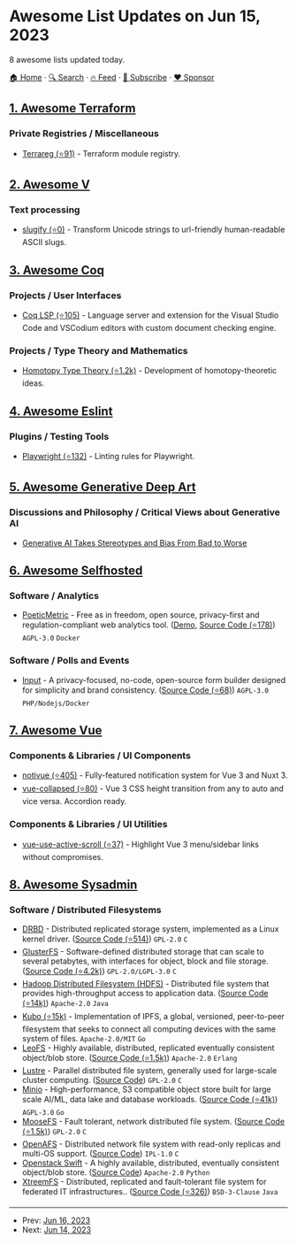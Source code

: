 # Awesome List Updates on Jun 15, 2023

8 awesome lists updated today.

[🏠 Home](/README.md) · [🔍 Search](https://www.trackawesomelist.com/search/) · [🔥 Feed](https://www.trackawesomelist.com/rss.xml) · [📮 Subscribe](https://trackawesomelist.us17.list-manage.com/subscribe?u=d2f0117aa829c83a63ec63c2f&id=36a103854c) · [❤️  Sponsor](https://github.com/sponsors/theowenyoung)



## [1. Awesome Terraform](/content/shuaibiyy/awesome-terraform/README.md)

### Private Registries / Miscellaneous

*   [Terrareg (⭐91)](https://github.com/matthewjohn/terrareg) - Terraform module registry.

## [2. Awesome V](/content/vlang/awesome-v/README.md)

### Text processing

*   [slugify (⭐0)](https://github.com/Coachonko/slugify) - Transform Unicode strings to url-friendly human-readable ASCII slugs.

## [3. Awesome Coq](/content/coq-community/awesome-coq/README.md)

### Projects / User Interfaces

*   [Coq LSP (⭐105)](https://github.com/ejgallego/coq-lsp) - Language server and extension for the Visual Studio Code and VSCodium editors with custom document checking engine.

### Projects / Type Theory and Mathematics

*   [Homotopy Type Theory (⭐1.2k)](https://github.com/HoTT/Coq-HoTT) - Development of homotopy-theoretic ideas.

## [4. Awesome Eslint](/content/dustinspecker/awesome-eslint/README.md)

### Plugins / Testing Tools

*   [Playwright (⭐132)](https://github.com/playwright-community/eslint-plugin-playwright) - Linting rules for Playwright.

## [5. Awesome Generative Deep Art](/content/filipecalegario/awesome-generative-deep-art/README.md)

### Discussions and Philosophy / Critical Views about Generative AI

*   [Generative AI Takes Stereotypes and Bias From Bad to Worse](https://www.bloomberg.com/graphics/2023-generative-ai-bias/)

## [6. Awesome Selfhosted](/content/awesome-selfhosted/awesome-selfhosted/README.md)

### Software / Analytics

*   [PoeticMetric](https://www.poeticmetric.com) - Free as in freedom, open source, privacy-first and regulation-compliant web analytics tool. ([Demo](https://www.poeticmetric.com/s?d=www.poeticmetric.com), [Source Code (⭐178)](https://github.com/th0th/poeticmetric)) `AGPL-3.0` `Docker`

### Software / Polls and Events

*   [Input](https://getinput.co) - A privacy-focused, no-code, open-source form builder designed for simplicity and brand consistency. ([Source Code (⭐68)](https://github.com/deck9/input)) `AGPL-3.0` `PHP/Nodejs/Docker`

## [7. Awesome Vue](/content/vuejs/awesome-vue/README.md)

### Components & Libraries / UI Components

*   [notivue (⭐405)](https://github.com/smastrom/notivue) - Fully-featured notification system for Vue 3 and Nuxt 3.
*   [vue-collapsed (⭐80)](https://github.com/smastrom/vue-collapsed) - Vue 3 CSS height transition from any to auto and vice versa. Accordion ready.

### Components & Libraries / UI Utilities

*   [vue-use-active-scroll (⭐37)](https://github.com/smastrom/vue-use-active-scroll) - Highlight Vue 3 menu/sidebar links without compromises.

## [8. Awesome Sysadmin](/content/awesome-foss/awesome-sysadmin/README.md)

### Software / Distributed Filesystems

*   [DRBD](https://linbit.com/drbd/) - Distributed replicated storage system, implemented as a Linux kernel driver. ([Source Code (⭐514)](https://github.com/LINBIT/drbd)) `GPL-2.0` `C`
*   [GlusterFS](https://www.gluster.org/) - Software-defined distributed storage that can scale to several petabytes, with interfaces for object, block and file storage. ([Source Code (⭐4.2k)](https://github.com/gluster/glusterfs)) `GPL-2.0/LGPL-3.0` `C`
*   [Hadoop Distributed Filesystem (HDFS)](https://hadoop.apache.org/) - Distributed file system that provides high-throughput access to application data. ([Source Code (⭐14k)](https://github.com/apache/hadoop)) `Apache-2.0` `Java`
*   [Kubo (⭐15k)](https://github.com/ipfs/kubo) - Implementation of IPFS, a global, versioned, peer-to-peer filesystem that seeks to connect all computing devices with the same system of files. `Apache-2.0/MIT` `Go`
*   [LeoFS](https://leo-project.net) - Highly available, distributed, replicated eventually consistent object/blob store. ([Source Code (⭐1.5k)](https://github.com/leo-project/leofs)) `Apache-2.0` `Erlang`
*   [Lustre](https://www.lustre.org/) - Parallel distributed file system, generally used for large-scale cluster computing. ([Source Code](https://git.whamcloud.com/?p=fs/lustre-release.git;a=summary)) `GPL-2.0` `C`
*   [Minio](https://min.io/) - High-performance, S3 compatible object store built for large scale AI/ML, data lake and database workloads. ([Source Code (⭐41k)](https://github.com/minio/minio)) `AGPL-3.0` `Go`
*   [MooseFS](https://moosefs.com/) - Fault tolerant, network distributed file system. ([Source Code (⭐1.5k)](https://github.com/moosefs/moosefs)) `GPL-2.0` `C`
*   [OpenAFS](https://www.openafs.org/) - Distributed network file system with read-only replicas and multi-OS support. ([Source Code](https://git.openafs.org/?p=openafs.git;a=summary)) `IPL-1.0` `C`
*   [Openstack Swift](https://docs.openstack.org/developer/swift/) - A highly available, distributed, eventually consistent object/blob store. ([Source Code](https://opendev.org/openstack/swift)) `Apache-2.0` `Python`
*   [XtreemFS](https://www.xtreemfs.org/) - Distributed, replicated and fault-tolerant file system for federated IT infrastructures.. ([Source Code (⭐326)](https://github.com/xtreemfs/xtreemfs)) `BSD-3-Clause` `Java`

---

- Prev: [Jun 16, 2023](/content/2023/06/16/README.md)
- Next: [Jun 14, 2023](/content/2023/06/14/README.md)